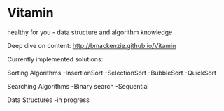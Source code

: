 # Vitamin
healthy for you - data structure and algorithm knowledge

Deep dive on content: http://bmackenzie.github.io/Vitamin

Currently implemented solutions:

Sorting Algorithms
-InsertionSort
-SelectionSort
-BubbleSort
-QuickSort

Searching Algorithms
-Binary search
-Sequential

Data Structures
-in progress
